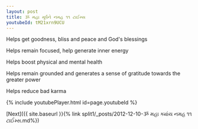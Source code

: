 ```yaml
---
layout: post
title: ૐ મહા મૂર્ધને નમહ ૧૧ ટાઈમ્સ
youtubeId: tM21xrn9UCU
---
```

 
 
Helps get goodness, bliss and peace and God's blessings
 
Helps remain focused, help generate inner energy 
 
Helps boost physical and mental health 
 
Helps remain grounded and generates a sense of gratitude towards the greater power 
 
Helps reduce bad karma
 
 
 
 


{% include youtubePlayer.html id=page.youtubeId %}
 
[Next]({{ site.baseurl }}{% link  split1/_posts/2012-12-10-ૐ મહા ક્યાંય નમહ ૧૧ ટાઈમ્સ.md%})
 
